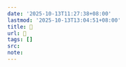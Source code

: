 ```yaml
---
date: '2025-10-13T11:27:38+08:00'
lastmod: '2025-10-13T13:04:51+08:00'
title: 󰘸
url: 󰘸
tags: []
src:
note:
---
```

